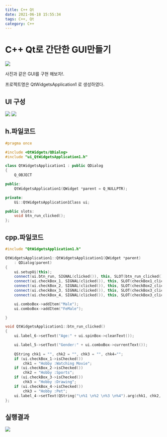 ```yaml
---
title: C++ Qt
date: 2021-06-18 15:55:34
tags: C++, Qt
category: C++
---
```

# C++ Qt로 간단한 GUI만들기

![](https://user-images.githubusercontent.com/54093963/122520501-a178b100-d04e-11eb-9900-16dfb2c721c1.png)

사진과 같은 GUI를 구현 해보자!. 

프로젝트명은 QtWidgetsApplication1 로 생성하였다.

## UI 구성
![](https://user-images.githubusercontent.com/54093963/122521545-e8b37180-d04f-11eb-9a3b-d92118f2d89e.PNG)
![](https://user-images.githubusercontent.com/54093963/122521552-ec46f880-d04f-11eb-88c7-2d538d7baf62.PNG)


## h.파일코드
```C++
#pragma once

#include <QtWidgets/QDialog>
#include "ui_QtWidgetsApplication1.h"

class QtWidgetsApplication1 : public QDialog
{
    Q_OBJECT

public:
    QtWidgetsApplication1(QWidget *parent = Q_NULLPTR);

private:
    Ui::QtWidgetsApplication1Class ui;

public slots:
    void btn_run_clicked();
};
```

## cpp.파일코드
```C++
#include "QtWidgetsApplication1.h"

QtWidgetsApplication1::QtWidgetsApplication1(QWidget *parent)
    : QDialog(parent)
{
    ui.setupUi(this);
    connect(ui.btn_run, SIGNAL(clicked()), this, SLOT(btn_run_clicked()));
    connect(ui.checkBox_1, SIGNAL(clicked()), this, SLOT(checkBox1_clicked()));
    connect(ui.checkBox_2, SIGNAL(clicked()), this, SLOT(checkBox2_clicked()));
    connect(ui.checkBox_3, SIGNAL(clicked()), this, SLOT(checkBox3_clicked()));
    connect(ui.checkBox_4, SIGNAL(clicked()), this, SLOT(checkBox3_clicked()));

    ui.comboBox->addItem("Male");
    ui.comboBox->addItem("FeMale");

}

void QtWidgetsApplication1::btn_run_clicked()
{
    ui.label_6->setText("Age:" + ui.spinBox->cleanText());

    ui.label_5->setText("Gender:" + ui.comboBox->currentText());
    
    QString chk1 = "", chk2 = "", chk3 = "", chk4="";
    if (ui.checkBox_1->isChecked())
        chk1 = "Hobby :Watching Movie";
    if (ui.checkBox_2->isChecked())
        chk2 = "Hobby :Sports";
    if (ui.checkBox_3->isChecked())
        chk3 = "Hobby :Drawing";
    if (ui.checkBox_4->isChecked())
        chk3 = "Hobby :Pet";
    ui.label_4->setText(QString("\n%1 \n%2 \n%3 \n%4").arg(chk1, chk2, chk3, chk4));
};
```

## 실행결과

![](https://user-images.githubusercontent.com/54093963/122522076-8444e200-d050-11eb-8139-7c611f88cbb3.PNG)
